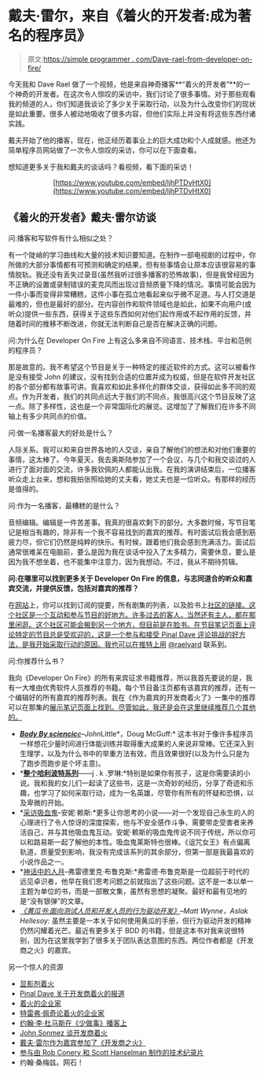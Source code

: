 # 戴夫·雷尔，来自《着火的开发者:成为著名的程序员》

> 原文:[https://simple programmer . com/Dave-rael-from-developer-on-fire/](https://simpleprogrammer.com/dave-rael-from-developer-on-fire/)

今天我和 Dave Rael 做了一个视频，他是来自神奇播客**“着火的开发者”**的一个神奇的开发者。在这次令人惊叹的采访中，我们讨论了很多事情。对于那些观看我的频道的人，你们知道我谈论了多少关于采取行动，以及为什么改变你们的现状是如此重要。很多人被动地吸收了很多内容，但他们实际上并没有将这些东西付诸实践。

戴夫开始了他的播客，现在，他正经历着事业上的巨大成功和个人成就感。他还为简单程序员网站做了一次令人惊叹的采访，你可以在下面查看。

想知道更多关于我和戴夫的谈话吗？看视频，看下面的采访！

<center>

[https://www.youtube.com/embed/ljhPTDvHtX0](https://www.youtube.com/embed/ljhPTDvHtX0)

</center>

## 《着火的开发者》戴夫·雷尔访谈

问:播客和写软件有什么相似之处？

有一个陡峭的学习曲线和大量的技术知识要知道。在制作一部电视剧的过程中，你所做的大部分事情都有可预测和确定的结果，但有些事情会让原本应该很容易的事情脱轨。我还没有丢失过录音(虽然我听过很多播客的恐怖故事)，但是我曾经因为不正确的设置或录制错误的麦克风而出现过音频质量下降的情况。事情可能会因为一件小事而变得非常糟糕，这件小事在孤立地看起来似乎微不足道。与人打交道是最难的，但也是最好的部分。在内容创作和软件领域也是如此，如果不向用户(或听众)提供一些东西，获得关于这些东西如何对他们起作用或不起作用的反馈，并随着时间的推移不断改进，你就无法判断自己是否在解决正确的问题。

问:为什么在 Developer On Fire 上有这么多来自不同语言、技术栈、平台和范例的程序员？

那是故意的。我不希望这个节目是关于一种特定的接近软件的方式。这可以被看作是没有接受 John 的建议，没有找到合适的位置并成为权威，但是在软件开发社区的各个部分都有故事可讲。我喜欢和如此多样化的群体交谈，获得如此多不同的观点。作为开发者，我们的共同点远大于我们的不同点，我很高兴这个节目反映了这一点。除了多样性，这也是一个非常国际化的展览。这增加了了解我们在许多不同轴上有多少共同点的价值。

问:做一名播客最大的好处是什么？

人际关系。我可以和来自世界各地的人交谈，亲自了解他们的想法和对他们重要的事情，这太棒了。今年夏天，我去奥斯陆参加了一个会议，与几个和我交谈过的人进行了面对面的交流，许多我钦佩的人都能认出我。在我的演讲结束后，一位播客听众走上台来，想和我拍张照给她的丈夫看，她丈夫也是一位听众。有那样的经历是值得的。

问:作为一名播客，最糟糕的是什么？

音频编辑。编辑是一件苦差事。我真的很喜欢剩下的部分。大多数时候，写节目笔记是相当有趣的，除非有一个我不容易找到的嘉宾的推荐。有时面试后我会感到筋疲力尽，但它们仍然是纯粹的快乐。有时候，跟着他们我会感到充满活力。面试后通常很难呆在电脑前，要么是因为我在谈话中投入了太多精力，需要休息，要么是因为我不想坐着，也不能集中注意力，因为我想动。不过，我从不期待剪辑。

**问:在哪里可以找到更多关于 Developer On Fire 的信息，与志同道合的听众和嘉宾交流，并提供反馈，包括对嘉宾的推荐？**

在[网站](http://developeronfire.com/)上，你可以找到订阅的提要，所有剧集的列表，以及脸书上[社区的链接。这个社区是一个互动和参与节目的好地方。许多过去的客人，当然还有主人，都在那里闲逛。这个社区可能会搬到另一个地方，但目前是在脸书。在节目笔记页面上评论特定的节目总是受欢迎的，这是一个参与和接受 Pinal Dave 评论挑战的好方法，是我开始采取行动的原因。我也可以在推特上用](https://www.facebook.com/groups/developeronfire) [@raelyard](https://twitter.com/raelyard) 联系到。

问:你推荐什么书？

我向《Developer On Fire》的所有来宾征求书籍推荐，所以我首先要说的是，我有一大堆由优秀软件人员推荐的书籍。每个节目备注页都有该嘉宾的推荐，还有一个编辑好的所有嘉宾的推荐列表。我在《作为嘉宾的开发商着火了》一集中的推荐可以在那集的[展示笔记页面上找到。尽管如此，我还是会在这里继续推荐几个其他的。](http://developeronfire.com/episode-100-dave-rael-podcast-host-on-fire)

*   *[**Body By sciencic**e](http://www.amazon.com/exec/obidos/ASIN/0071597174/makithecompsi-20)–John*Little*，Doug McGuff:* 这本书对于像许多程序员一样想花少量时间进行体能训练并取得重大成果的人来说非常棒。它还深入到生理学，以及为什么书中的举重方法有效，而且效果很好(以及为什么只是为了跑步而跑步是个坏主意)。
*   *[**整个哈利波特系列**](http://www.amazon.com/exec/obidos/ASIN/0545044251/makithecompsi-20)——j . k .罗琳:*特别是如果你有孩子，这是你需要读的小说。我和我的女儿们一起读了这些书，这是一次奇妙的经历，分享了奇迹和乐趣，也学习了如何采取行动，成为一名英雄，尽管你有所有的怀疑和恐惧，以及卑微的开始。
*   *[采访吸血鬼](http://www.amazon.com/exec/obidos/ASIN/0345409647/makithecompsi-20)–安妮·赖斯:*更多让你思考的小说——对一个发现自己永生的人的心理进行了令人惊讶的深度探索，他与不安全感作斗争，需要带走受害者来养活自己，并与其他吸血鬼互动。安妮·赖斯的吸血鬼传说不同于传统，所以你可以和路易斯一起了解他的本性。吸血鬼莱斯特也很棒。《诅咒女王》有点偏离轨道，质量受到影响，我没有完成该系列的其余部分，但第一部是我最喜欢的小说作品之一。
*   *[神话中的人月](http://www.amazon.com/exec/obidos/ASIN/0201835959/makithecompsi-20)–弗雷德里克·布鲁克斯:*弗雷德·布鲁克斯是一位超前于时代的远见卓识者，他早在我们思考问题之前就指出了这些问题。这不是一本以单一主题为单位的书，而是一部散文集，虽然有思想的凝聚。最好和最有见地的是“没有银弹”的文章。
*   *[《黄瓜书:面向测试人员和开发人员的行为驱动开发》](http://www.amazon.com/exec/obidos/ASIN/1941222293/makithecompsi-20)–Matt Wynne，Aslak Hellesoy:* 虽然主要是一本关于如何使用黄瓜的手册，但行为驱动开发的精神仍然闪耀着光芒。最近有更多关于 BDD 的书籍，但是这本书对我来说很特别，因为在这里我学到了很多关于团队表达意图的东西。两位作者都是《开发商之火》的嘉宾。

另一个惊人的资源

*   [显影剂着火](http://developeronfire.com/)
*   [Pinal Dave 关于开发商着火的报道](http://developeronfire.com/episode-119-pinal-dave-serving-a-benevolent-master)
*   [着火的企业家](http://www.eofire.com/)
*   [特雷弗·佩奇论着火的企业家](http://www.eofire.com/podcast/trevor-page-interview-of-the-java-king-with-john-lee-dumas-of-entrepreneur-on-fire/)
*   [约翰·李·杜马斯在《少做事》播客上](http://www.lessdoing.com/podcasts/107)
*   [John Sonmez 谈开发商着火](http://developeronfire.com/episode-001-john-sonmez-simple-programmer)
*   [戴夫·雷尔作为嘉宾参加了《开发商之火》](http://developeronfire.com/episode-100-dave-rael-podcast-host-on-fire)
*   [参与由 Rob Conery 和 Scott Hanselman 制作的技术纪录片](http://getinvolved.hanselman.com/)
*   约翰·桑梅兹。网石！